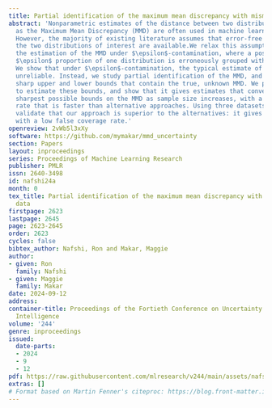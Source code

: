 ```yaml
---
title: Partial identification of the maximum mean discrepancy with mismeasured data
abstract: 'Nonparametric estimates of the distance between two distributions such
  as the Maximum Mean Discrepancy (MMD) are often used in machine learning applications.
  However, the majority of existing literature assumes that error-free samples from
  the two distributions of interest are available.We relax this assumption and study
  the estimation of the MMD under $\epsilon$-contamination, where a possibly non-random
  $\epsilon$ proportion of one distribution is erroneously grouped with the other.
  We show that under $\epsilon$-contamination, the typical estimate of the MMD is
  unreliable. Instead, we study partial identification of the MMD, and characterize
  sharp upper and lower bounds that contain the true, unknown MMD. We propose a method
  to estimate these bounds, and show that it gives estimates that converge to the
  sharpest possible bounds on the MMD as sample size increases, with a convergence
  rate that is faster than alternative approaches. Using three datasets, we empirically
  validate that our approach is superior to the alternatives: it gives tight bounds
  with a low false coverage rate.'
openreview: 2vWb5l3xXy
software: https://github.com/mymakar/mmd_uncertainty
section: Papers
layout: inproceedings
series: Proceedings of Machine Learning Research
publisher: PMLR
issn: 2640-3498
id: nafshi24a
month: 0
tex_title: Partial identification of the maximum mean discrepancy with mismeasured
  data
firstpage: 2623
lastpage: 2645
page: 2623-2645
order: 2623
cycles: false
bibtex_author: Nafshi, Ron and Makar, Maggie
author:
- given: Ron
  family: Nafshi
- given: Maggie
  family: Makar
date: 2024-09-12
address:
container-title: Proceedings of the Fortieth Conference on Uncertainty in Artificial
  Intelligence
volume: '244'
genre: inproceedings
issued:
  date-parts:
  - 2024
  - 9
  - 12
pdf: https://raw.githubusercontent.com/mlresearch/v244/main/assets/nafshi24a/nafshi24a.pdf
extras: []
# Format based on Martin Fenner's citeproc: https://blog.front-matter.io/posts/citeproc-yaml-for-bibliographies/
---
```

